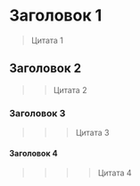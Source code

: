 # Заголовок 1
> Цитата 1
## Заголовок 2
>> Цитата 2
### Заголовок 3
>>> Цитата 3
#### Заголовок 4
>>>> Цитата 4